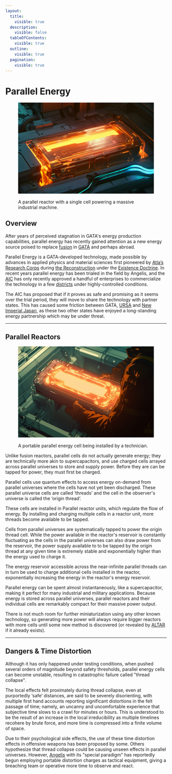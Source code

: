 ```yaml
---
layout:
  title:
    visible: true
  description:
    visible: false
  tableOfContents:
    visible: true
  outline:
    visible: true
  pagination:
    visible: true
---
```


# Parallel Energy

<figure><img src="../../.gitbook/assets/parallelenergy-563.png" alt=""><figcaption><p>A parallel reactor with a single cell powering a massive industrial machine.</p></figcaption></figure>

## Overview

After years of perceived stagnation in GATA's energy production capabilities, parallel energy has recently gained attention as a new energy source poised to replace [fusion](fusion-energy.md) in [GATA](../gata/) and perhaps abroad.

Parallel Energy is a GATA-developed technology, made possible by advances in applied physics and material sciences first pioneered by [Atla’s](../gata/key-locations/atla.md) [Research Corps](../sol/institutions/the-research-corps.md#overview) during [the Reconstruction](../history/the-reconstruction.md) under the [Existence Doctrine](../gata/military-and-defense/existence-doctrine.md). In recent years parallel energy has been trialed in the field by Angelis, and the [AIC](../gata/institutions/atlan-information-control-aic.md) has only recently approved a handful of enterprises to commercialize the technology in a few [districts](../gata/politics/districts.md) under highly-controlled conditions.

The AIC has proposed that if it proves as safe and promising as it seems over the trial period, they will move to share the technology with partner states. This has caused some friction between GATA, [URSA](../ursa/) and [New Imperial Japan](../new-imperial-japan/), as these two other states have enjoyed a long-standing energy partnership which may be under threat.

***

## **Parallel Reactors**

<figure><img src="../../.gitbook/assets/parallelenergycell-923.png" alt="" width="563"><figcaption><p>A portable parallel energy cell being installed by a technician.</p></figcaption></figure>

Unlike fusion reactors, parallel cells do not actually generate energy; they are technically more akin to supercapacitors, and use charged cells arrayed across parallel universes to store and supply power. Before they are can be tapped for power, they must first be charged.

Parallel cells use quantum effects to access energy on-demand from parallel universes where the cells have not yet been discharged. These parallel universe cells are called ‘threads’ and the cell in the observer's universe is called the ‘origin thread’.

These cells are installed in Parallel reactor units, which regulate the flow of energy. By installing and charging multiple cells in a reactor unit, more threads become available to be tapped.

Cells from parallel universes are systematically tapped to power the origin thread cell. While the power available in the reactor's reservoir is constantly fluctuating as the cells in the parallel universes can also draw power from the reservoir, the power supply available to to be tapped by the origin thread at any given time is extremely stable and exponentially higher than the energy used to charge it.

The energy reservoir accessible across the near-infinite parallel threads can in turn be used to charge additional cells installed in the reactor, exponentially increasing the energy in the reactor's energy reservoir.

Parallel energy can be spent almost instantaneously, like a supercapacitor, making it perfect for many industrial and military applications. Because energy is stored across parallel universes, parallel reactors and their individual cells are remarkably compact for their massive power output.

There is not much room for further miniaturization using any other known technology, so generating more power will always require bigger reactors with more cells until some new method is discovered (or revealed by [ALTAR](../gata/institutions/altar.md) if it already exists).

***

## **Dangers & Time Distortion**

Although it has only happened under testing conditions, when pushed several orders of magnitude beyond safety thresholds, parallel energy cells can become unstable, resulting in catastrophic failure called "thread collapse".

The local effects felt proximately during thread collapse, even at purportedly ‘safe’ distances, are said to be severely disorienting, with multiple first hand accounts reporting significant distortions in the felt passage of time; namely, an uncanny and uncomfortable experience that subjective time slows to a crawl for minutes or hours. This is understood to be the result of an increase in the local irreducibility as multiple timelines recohere by brute force, and more time is compressed into a finite volume of space.

Due to their psychological side effects, the use of these time distortion effects in offensive weapons has been proposed by some. Others hypothesize that thread collapse could be causing unseen effects in parallel universes. However, [Angelis](../gata/military-and-defense/angelis.md) with its "special paradigm" has reportedly begun employing portable distortion charges as tactical equipment, giving a breaching team or operative more time to observe and react.
